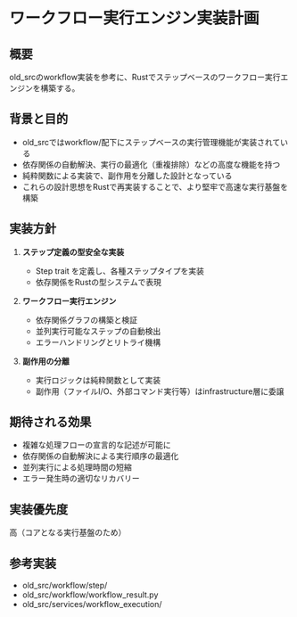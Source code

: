 # ワークフロー実行エンジン実装計画

## 概要
old_srcのworkflow実装を参考に、Rustでステップベースのワークフロー実行エンジンを構築する。

## 背景と目的
- old_srcではworkflow/配下にステップベースの実行管理機能が実装されている
- 依存関係の自動解決、実行の最適化（重複排除）などの高度な機能を持つ
- 純粋関数による実装で、副作用を分離した設計となっている
- これらの設計思想をRustで再実装することで、より堅牢で高速な実行基盤を構築

## 実装方針
1. **ステップ定義の型安全な実装**
   - Step trait を定義し、各種ステップタイプを実装
   - 依存関係をRustの型システムで表現
   
2. **ワークフロー実行エンジン**
   - 依存関係グラフの構築と検証
   - 並列実行可能なステップの自動検出
   - エラーハンドリングとリトライ機構

3. **副作用の分離**
   - 実行ロジックは純粋関数として実装
   - 副作用（ファイルI/O、外部コマンド実行等）はinfrastructure層に委譲

## 期待される効果
- 複雑な処理フローの宣言的な記述が可能に
- 依存関係の自動解決による実行順序の最適化
- 並列実行による処理時間の短縮
- エラー発生時の適切なリカバリー

## 実装優先度
高（コアとなる実行基盤のため）

## 参考実装
- old_src/workflow/step/
- old_src/workflow/workflow_result.py
- old_src/services/workflow_execution/